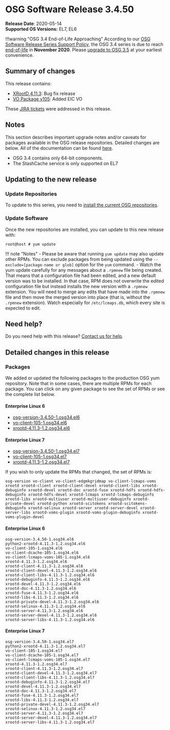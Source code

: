 OSG Software Release 3.4.50
===========================

**Release Date**: 2020-05-14    
**Supported OS Versions:** EL7, EL6

!!!warning "OSG 3.4 End-of-Life Approaching"
    According to our
    [OSG Software Release Series Support Policy](https://opensciencegrid.org/technology/policy/release-series/),
    the OSG 3.4 series is due to reach
    [end-of-life](https://opensciencegrid.org/technology/policy/release-series/#life-cycle-dates) in **November 2020**.
    Please [upgrade to OSG 3.5](https://opensciencegrid.org/docs/release/release_series/#updating-to-osg-35)
    at your earliest convenience.

Summary of changes
------------------

This release contains:

-   [XRootD 4.11.3](https://github.com/xrootd/xrootd/blob/v4.11.3/docs/ReleaseNotes.txt): Bug fix release
-   [VO Package v105](https://github.com/opensciencegrid/osg-vo-config/releases/tag/release-105): Added EIC VO

These [JIRA tickets](https://jira.opensciencegrid.org/issues/?jql=project%20%3D%20SOFTWARE%20AND%20fixVersion%20%3D%203.4.50%20ORDER%20BY%20priority%20DESC%2C%20key%20DESC) were addressed in this release.

Notes
-----

This section describes important upgrade notes and/or caveats for packages available in the OSG release repositories.
Detailed changes are below. All of the documentation can be found [here](/index.md).

-   OSG 3.4 contains only 64-bit components.
-   The StashCache service is only supported on EL7

Updating to the new release
---------------------------

### Update Repositories

To update to this series, you need to [install the current OSG repositories](/common/yum#install-osg-repositories).

### Update Software

Once the new repositories are installed, you can update to this new release with:

``` console
root@host # yum update
```

!!! note "Notes"
    -   Please be aware that running `yum update` may also update other RPMs. You can exclude packages from being updated using the `--exclude=[package-name or glob]` option for the `yum` command.
    -   Watch the yum update carefully for any messages about a `.rpmnew` file being created. That means that a configuration file had been edited, and a new default version was to be installed. In that case, RPM does not overwrite the edited configuration file but instead installs the new version with a `.rpmnew` extension. You will need to merge any edits that have made into the `.rpmnew` file and then move the merged version into place (that is, without the `.rpmnew` extension). Watch especially for `/etc/lcmaps.db`, which every site is expected to edit.

Need help?
----------

Do you need help with this release? [Contact us for help](/common/help).

Detailed changes in this release
--------------------------------

### Packages

We added or updated the following packages to the production OSG yum repository. Note that in some cases, there are multiple RPMs for each package. You can click on any given package to see the set of RPMs or see the complete list below.

#### Enterprise Linux 6

-   [osg-version-3.4.50-1.osg34.el6](https://koji.chtc.wisc.edu/koji/search?match=glob&type=build&terms=osg-version-3.4.50-1.osg34.el6)
-   [vo-client-105-1.osg34.el6](https://koji.chtc.wisc.edu/koji/search?match=glob&type=build&terms=vo-client-105-1.osg34.el6)
-   [xrootd-4.11.3-1.2.osg34.el6](https://koji.chtc.wisc.edu/koji/search?match=glob&type=build&terms=xrootd-4.11.3-1.2.osg34.el6)

#### Enterprise Linux 7

-   [osg-version-3.4.50-1.osg34.el7](https://koji.chtc.wisc.edu/koji/search?match=glob&type=build&terms=osg-version-3.4.50-1.osg34.el7)
-   [vo-client-105-1.osg34.el7](https://koji.chtc.wisc.edu/koji/search?match=glob&type=build&terms=vo-client-105-1.osg34.el7)
-   [xrootd-4.11.3-1.2.osg34.el7](https://koji.chtc.wisc.edu/koji/search?match=glob&type=build&terms=xrootd-4.11.3-1.2.osg34.el7)

If you wish to only update the RPMs that changed, the set of RPMs is:

    osg-version vo-client vo-client-edgmkgridmap vo-client-lcmaps-voms xrootd xrootd-client xrootd-client-devel xrootd-client-libs xrootd-debuginfo xrootd-devel xrootd-doc xrootd-fuse xrootd-hdfs xrootd-hdfs-debuginfo xrootd-hdfs-devel xrootd-lcmaps xrootd-lcmaps-debuginfo xrootd-libs xrootd-multiuser xrootd-multiuser-debuginfo xrootd-private-devel xrootd-python xrootd-scitokens xrootd-scitokens-debuginfo xrootd-selinux xrootd-server xrootd-server-devel xrootd-server-libs xrootd-voms-plugin xrootd-voms-plugin-debuginfo xrootd-voms-plugin-devel

#### Enterprise Linux 6

``` file
osg-version-3.4.50-1.osg34.el6
python2-xrootd-4.11.3-1.2.osg34.el6
vo-client-105-1.osg34.el6
vo-client-dcache-105-1.osg34.el6
vo-client-lcmaps-voms-105-1.osg34.el6
xrootd-4.11.3-1.2.osg34.el6
xrootd-client-4.11.3-1.2.osg34.el6
xrootd-client-devel-4.11.3-1.2.osg34.el6
xrootd-client-libs-4.11.3-1.2.osg34.el6
xrootd-debuginfo-4.11.3-1.2.osg34.el6
xrootd-devel-4.11.3-1.2.osg34.el6
xrootd-doc-4.11.3-1.2.osg34.el6
xrootd-fuse-4.11.3-1.2.osg34.el6
xrootd-libs-4.11.3-1.2.osg34.el6
xrootd-private-devel-4.11.3-1.2.osg34.el6
xrootd-selinux-4.11.3-1.2.osg34.el6
xrootd-server-4.11.3-1.2.osg34.el6
xrootd-server-devel-4.11.3-1.2.osg34.el6
xrootd-server-libs-4.11.3-1.2.osg34.el6
```

#### Enterprise Linux 7

``` file
osg-version-3.4.50-1.osg34.el7
python2-xrootd-4.11.3-1.2.osg34.el7
vo-client-105-1.osg34.el7
vo-client-dcache-105-1.osg34.el7
vo-client-lcmaps-voms-105-1.osg34.el7
xrootd-4.11.3-1.2.osg34.el7
xrootd-client-4.11.3-1.2.osg34.el7
xrootd-client-devel-4.11.3-1.2.osg34.el7
xrootd-client-libs-4.11.3-1.2.osg34.el7
xrootd-debuginfo-4.11.3-1.2.osg34.el7
xrootd-devel-4.11.3-1.2.osg34.el7
xrootd-doc-4.11.3-1.2.osg34.el7
xrootd-fuse-4.11.3-1.2.osg34.el7
xrootd-libs-4.11.3-1.2.osg34.el7
xrootd-private-devel-4.11.3-1.2.osg34.el7
xrootd-selinux-4.11.3-1.2.osg34.el7
xrootd-server-4.11.3-1.2.osg34.el7
xrootd-server-devel-4.11.3-1.2.osg34.el7
xrootd-server-libs-4.11.3-1.2.osg34.el7
```
